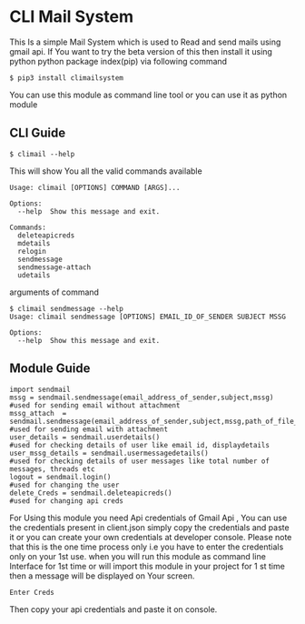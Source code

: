 # CLI Mail System 
 This Is a simple Mail System which is used to Read and send mails using gmail api. If You want to try the beta version of this then install it using python python package index(pip) via following command<br>
```
$ pip3 install climailsystem
```
You can use this module as command line tool or you can use it as python module
## CLI Guide
```
$ climail --help
```
This will show You all the valid commands available

```
Usage: climail [OPTIONS] COMMAND [ARGS]...

Options:
  --help  Show this message and exit.

Commands:
  deleteapicreds
  mdetails
  relogin
  sendmessage
  sendmessage-attach
  udetails
```
arguments of command
```
$ climail sendmessage --help
Usage: climail sendmessage [OPTIONS] EMAIL_ID_OF_SENDER SUBJECT MSSG

Options:
  --help  Show this message and exit.

```  
## Module Guide
```
import sendmail
mssg = sendmail.sendmessage(email_address_of_sender,subject,mssg)
#used for sending email without attachment
mssg_attach  = sendmail.sendmessage(email_address_of_sender,subject,mssg,path_of_file_to_be_shared)
#used for sending email with attachment
user_details = sendmail.userdetails()
#used for checking details of user like email id, displaydetails
user_mssg_details = sendmail.usermessagedetails()
#used for checking details of user messages like total number of messages, threads etc
logout = sendmail.login()
#used for changing the user 
delete_Creds = sendmail.deleteapicreds()
#used for changing api creds
```
For Using this module you need Api credentials of Gmail Api , You can use the credentials present in client.json simply copy the credentials and paste it or you can create your own credentials at developer console. Please note that this is the one time process only i.e you have to enter the credentials only on your 1st use. when you will run this module as command line Interface for 1st time or will import this module in your project for 1 st time then a message will be displayed on Your screen.
```
Enter Creds
```
Then copy your api credentials and paste it on console.
 
